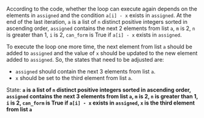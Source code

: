 According to the code, whether the loop can execute again depends on the elements in `assigned` and the condition `a[i] - x` exists in `assigned`. At the end of the last iteration, `a` is a list of `n` distinct positive integers sorted in ascending order, `assigned` contains the next 2 elements from list `a`, `m` is 2, `n` is greater than 1, `i` is 2, `can_form` is True if `a[i] - x` exists in `assigned`.

To execute the loop one more time, the next element from list `a` should be added to `assigned` and the value of `x` should be updated to the new element added to `assigned`. 
So, the states that need to be adjusted are:
- `assigned` should contain the next 3 elements from list `a`.
- `x` should be set to the third element from list `a`.

State: **`a` is a list of `n` distinct positive integers sorted in ascending order, `assigned` contains the next 3 elements from list `a`, `m` is 2, `n` is greater than 1, `i` is 2, `can_form` is True if `a[i] - x` exists in `assigned`, `x` is the third element from list `a`**